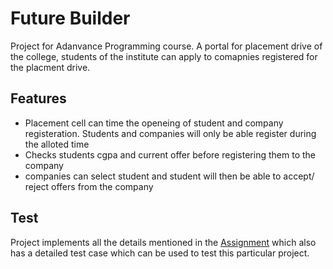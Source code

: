 # Future Builder 
Project for Adanvance Programming course. A portal for placement drive of the college, students of the institute can apply to comapnies registered for the placment drive.

## Features

- Placement cell can time the openeing of student and company registeration. Students and companies will only be able register during the alloted time
- Checks students cgpa and current offer before registering them to the company
- companies can select student and student will then be able to accept/ reject offers from the company

## Test

Project implements all the details mentioned in the [Assignment](https://drive.google.com/file/d/1qTjug-AAKNyhiKl9JuEIOqF4GXz0M0G8/view)
which also has a detailed test case which can be used to test this particular project.
